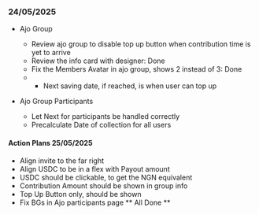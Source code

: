 ### 24/05/2025
- Ajo Group
    - Review ajo group to disable top up button when contribution time is yet to arrive
    - Review the info card with designer: Done
    - Fix the Members Avatar in ajo group, shows 2 instead of 3: Done
    - * Next saving date, if reached, is when user can top up

- Ajo Group Participants
    - Let Next for participants be handled correctly
    - Precalculate Date of collection for all users

#### Action Plans 25/05/2025
- Align invite to the far right
- Align USDC to be in a flex with Payout amount
- USDC should be clickable, to get the NGN equivalent
- Contribution Amount should be shown in group info
- Top Up Button only, should be shown
- Fix BGs in Ajo participants page
** All Done **
